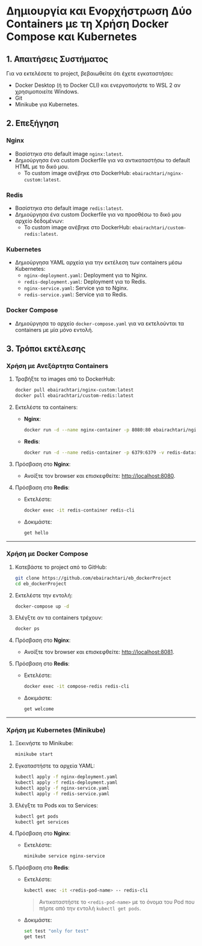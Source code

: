 # Δημιουργία και Ενορχήστρωση Δύο Containers με τη Χρήση Docker Compose και Kubernetes

## 1. Απαιτήσεις Συστήματος
Για να εκτελέσετε το project, βεβαιωθείτε ότι έχετε εγκαταστήσει:
- Docker Desktop (ή το Docker CLI) και ενεργοποιήστε το WSL 2 αν χρησιμοποιείτε Windows. 
- Git
- Minikube για Kubernetes.

## 2. Επεξήγηση
### **Nginx**
- Βασίστηκα στο default image `nginx:latest`.
- Δημιούργησα ένα custom Dockerfile για να αντικαταστήσω το default HTML με το δικό μου.
  - Το custom image ανέβηκε στο DockerHub: `ebairachtari/nginx-custom:latest`.

### **Redis**
- Βασίστηκα στο default image `redis:latest`.
- Δημιούργησα ένα custom Dockerfile για να προσθέσω το δικό μου αρχείο δεδομένων:
  - Το custom image ανέβηκε στο DockerHub: `ebairachtari/custom-redis:latest`.

### **Kubernetes**
- Δημιούργησα YAML αρχεία για την εκτέλεση των containers μέσω Kubernetes:
  - `nginx-deployment.yaml`: Deployment για το Nginx.
  - `redis-deployment.yaml`: Deployment για το Redis.
  - `nginx-service.yaml`: Service για το Nginx.
  - `redis-service.yaml`: Service για το Redis.

### **Docker Compose**
- Δημιούργησα το αρχείο `docker-compose.yaml` για να εκτελούνται τα containers με μία μόνο εντολή.

## 3. Τρόποι εκτέλεσης

### **Χρήση με Ανεξάρτητα Containers**
1. Τραβήξτε τα images από το DockerHub:
   ```bash
   docker pull ebairachtari/nginx-custom:latest
   docker pull ebairachtari/custom-redis:latest
   ```

2. Εκτελέστε τα containers:
   - **Nginx**:
     ```bash
     docker run -d --name nginx-container -p 8080:80 ebairachtari/nginx-custom:latest
     ```
   - **Redis**:
     ```bash
     docker run -d --name redis-container -p 6379:6379 -v redis-data:/data ebairachtari/custom-redis:latest
     ```

3. Πρόσβαση στο **Nginx**:
   - Ανοίξτε τον browser και επισκεφθείτε: [http://localhost:8080](http://localhost:8080).

4. Πρόσβαση στο **Redis**:
   - Εκτελέστε:
     ```bash
     docker exec -it redis-container redis-cli
     ```
   - Δοκιμάστε:
     ```bash
     get hello
     ```

  ---

### **Χρήση με Docker Compose**
1. Κατεβάστε το project από το GitHub:
   ```bash
   git clone https://github.com/ebairachtari/eb_dockerProject
   cd eb_dockerProject
   ```

2. Εκτελέστε την εντολή:
   ```bash
   docker-compose up -d
   ```

3. Ελέγξτε αν τα containers τρέχουν:
   ```bash
   docker ps
   ```

4. Πρόσβαση στο **Nginx**:
   - Ανοίξτε τον browser και επισκεφθείτε: [http://localhost:8081](http://localhost:8081).

5. Πρόσβαση στο **Redis**:
   - Εκτελέστε:
     ```bash
     docker exec -it compose-redis redis-cli
     ```
   - Δοκιμάστε:
     ```bash
     get welcome
     ```
     
  ---

### **Χρήση με Kubernetes (Minikube)**
1. Ξεκινήστε το Minikube:
   ```bash
   minikube start
   ```

3. Εγκαταστήστε τα αρχεία YAML:
   ```bash
   kubectl apply -f nginx-deployment.yaml
   kubectl apply -f redis-deployment.yaml
   kubectl apply -f nginx-service.yaml
   kubectl apply -f redis-service.yaml
   ```

4. Ελέγξτε τα Pods και τα Services:
   ```bash
   kubectl get pods
   kubectl get services
   ```

3. Πρόσβαση στο **Nginx**:
   - Εκτελέστε:
     ```bash
     minikube service nginx-service
     ```

4. Πρόσβαση στο **Redis**:
   - Εκτελέστε:
     ```bash
     kubectl exec -it <redis-pod-name> -- redis-cli
     ```
     > Αντικαταστήστε το `<redis-pod-name>` με το όνομα του Pod που πήρτε από την εντολή `kubectl get pods`.
   - Δοκιμάστε:
     ```bash
     set test "only for test"
     get test
     ```
